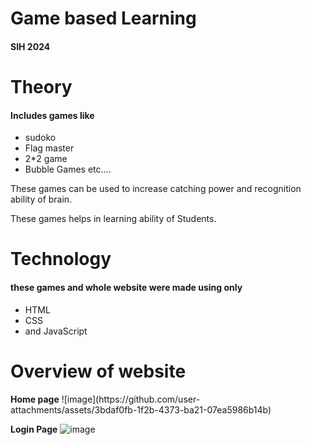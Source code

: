 <h1>Game based Learning</h1>
<h4>SIH 2024</h4>

<h1>Theory</h1>
<h4>Includes games like </h4>
<ul>
  <li>sudoko</li>
  <li>Flag master</li>
  <li>2*2 game</li>
  <li>Bubble Games etc....</li>
</ul>

<p>These games can be used to increase catching power and recognition ability of brain.</p>
<p>These games helps in learning ability of Students.</p>


<h1>Technology</h1>
<h4>these games and whole website were made using only</h4>
<ul>
  <li>HTML</li>
  <li>CSS</li>
  <li>and JavaScript</li>
</ul>

<h1>Overview of website</h1>
<strong>Home page</strong>
![image](https://github.com/user-attachments/assets/3bdaf0fb-1f2b-4373-ba21-07ea5986b14b)

<strong>Login Page</strong>
![image](https://github.com/user-attachments/assets/b22a7afd-ff1c-4d56-9a97-119fdf02048d)


